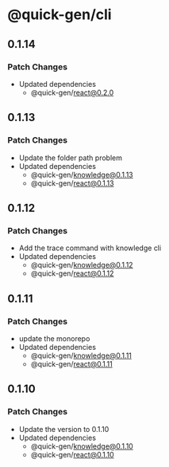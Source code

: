 # @quick-gen/cli

## 0.1.14

### Patch Changes

- Updated dependencies
  - @quick-gen/react@0.2.0

## 0.1.13

### Patch Changes

- Update the folder path problem
- Updated dependencies
  - @quick-gen/knowledge@0.1.13
  - @quick-gen/react@0.1.13

## 0.1.12

### Patch Changes

- Add the trace command with knowledge cli
- Updated dependencies
  - @quick-gen/knowledge@0.1.12
  - @quick-gen/react@0.1.12

## 0.1.11

### Patch Changes

- update the monorepo
- Updated dependencies
  - @quick-gen/knowledge@0.1.11
  - @quick-gen/react@0.1.11

## 0.1.10

### Patch Changes

- Update the version to 0.1.10
- Updated dependencies
  - @quick-gen/knowledge@0.1.10
  - @quick-gen/react@0.1.10
